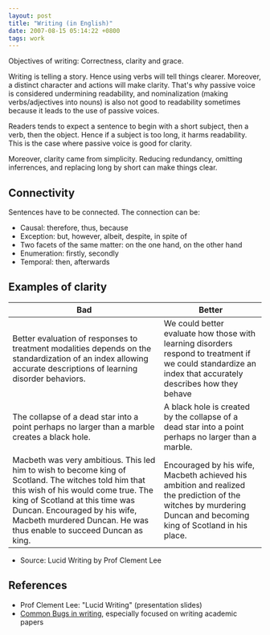 ```yaml
---
layout: post
title: "Writing (in English)"
date: 2007-08-15 05:14:22 +0800
tags: work
---
```


Objectives of writing: Correctness, clarity and grace.

Writing is telling a story. Hence using verbs will tell things clearer. Moreover, a distinct character and actions will make clarity. That's why passive voice is considered undermining readability, and nominalization (making verbs/adjectives into nouns) is also not good to readability sometimes because it leads to the use of passive voices.

Readers tends to expect a sentence to begin with a short subject, then a verb, then the object. Hence if a subject is too long, it harms readability. This is the case where passive voice is good for clarity.

Moreover, clarity came from simplicity. Reducing redundancy, omitting inferrences, and replacing long by short can make things clear.

## Connectivity

Sentences have to be connected. The connection can be:

  * Causal: therefore, thus, because
  * Exception: but, however, albeit, despite, in spite of
  * Two facets of the same matter: on the one hand, on the other hand
  * Enumeration: firstly, secondly
  * Temporal: then, afterwards

## Examples of clarity
| Bad | Better |
|-----|--------|
| Better evaluation of responses to treatment modalities depends on the standardization of an index allowing accurate descriptions of learning disorder behaviors. | We could better evaluate how those with learning disorders respond to treatment if we could standardize an index that accurately describes how they behave |
| The collapse of a dead star into a point perhaps no larger than a marble creates a black hole. | A black hole is created by the collapse of a dead star into a point perhaps no larger than a marble. |
| Macbeth was very ambitious.  This led him to wish to become king of Scotland.  The witches told him that this wish of his would come true. The king of Scotland at this time was Duncan. Encouraged by his wife, Macbeth murdered Duncan. He was thus enable to succeed Duncan as king. | Encouraged by his wife, Macbeth achieved his ambition and realized the prediction of the witches by murdering Duncan and becoming king of Scotland in his place. |

* Source: Lucid Writing by Prof Clement Lee


## References
  * Prof Clement Lee: "Lucid Writing" (presentation slides)
  * [Common Bugs in writing](http://www.cs.columbia.edu/~hgs/etc/writing-bugs.html), especially focused on writing academic papers
